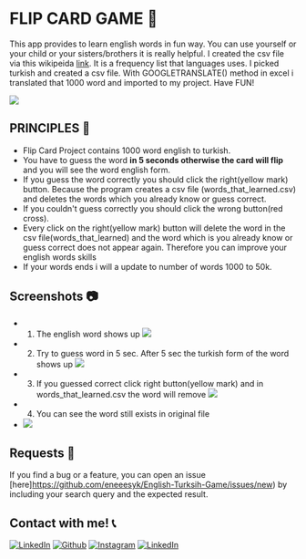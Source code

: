 # FLIP CARD GAME :flower_playing_cards:
This app provides to learn english words in fun way. You can use yourself or your child or your sisters/brothers it is really helpful. I created the csv file via this wikipeida [link](https://en.wiktionary.org/wiki/Wiktionary:Frequency_lists). It is a frequency list that languages uses. I picked turkish and created a csv file. With GOOGLETRANSLATE() method in excel i translated that 1000 word and imported to my project. Have FUN!

[![](https://camo.githubusercontent.com/2fb0723ef80f8d87a51218680e209c66f213edf8/68747470733a2f2f666f7274686562616467652e636f6d2f696d616765732f6261646765732f6d6164652d776974682d707974686f6e2e737667)](https://python.org)

## PRINCIPLES :scroll:
- Flip Card Project contains 1000 word english to turkish.
- You have to guess the word **in 5 seconds otherwise the card will flip** and you will see the word english form.
- If you guess the word correctly you should click the right(yellow mark) button. Because the program creates a csv file (words_that_learned.csv) and deletes the words which you already know or guess correct.
- If you couldn't guess correctly you should click the wrong button(red cross). 
- Every click on the right(yellow mark) button will delete the word in the csv file(words_that_learned) and the word which is you already know or guess correct does not appear again. Therefore you can improve your english words skills 
- If your words ends i will a update to number of words 1000 to 50k.


## Screenshots :camera:
- 1. The english word shows up ![](https://github.com/eneeesyk/English-Turksih-Game/blob/main/Flash%20Card%20screenshots/flash_card_game_1.JPG)
- 2. Try to guess word in 5 sec. After 5 sec the turkish form of the word shows up ![](https://github.com/eneeesyk/English-Turksih-Game/blob/main/Flash%20Card%20screenshots/flash_card_game_2.JPG)
- 3. If you guessed correct click right button(yellow mark) and in words_that_learned.csv the word will remove ![](https://github.com/eneeesyk/English-Turksih-Game/blob/main/Flash%20Card%20screenshots/flash_card_game_3.JPG)
- 4. You can see the word still exists in original file 
- ![](https://github.com/eneeesyk/English-Turksih-Game/blob/main/Flash%20Card%20screenshots/flash_card_game_4.JPG)
  

## Requests :bell:
If you find a bug or a feature, you can open an issue [here]https://github.com/eneeesyk/English-Turksih-Game/issues/new) by including your search query and the expected result.

## Contact with me! :telephone_receiver:
[<img target="_blank" src="https://img.icons8.com/bubbles/100/000000/linkedin.png" title="LinkedIn">](https://www.linkedin.com/in/enes-yedikardes-b989041ba/)       [<img target="_blank" src="https://img.icons8.com/bubbles/100/000000/github.png" title="Github">](https://github.com/eneeesyk/English-Turksih-Game)     [<img target="_blank" src="https://img.icons8.com/bubbles/100/000000/instagram-new.png" title="Instagram">](https://instagram.com/eneesyk/) 
[<img target="_blank" src="https://img.icons8.com/bubbles/100/000000/twitter.png" title="LinkedIn">](https://twitter.com/eneees_yk)
